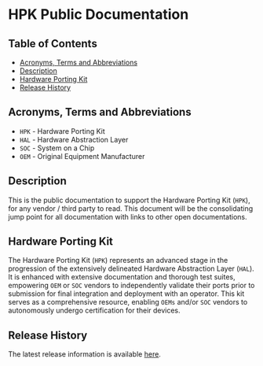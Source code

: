 # HPK Public Documentation

## Table of Contents

- [Acronyms, Terms and Abbreviations](#acronyms-terms-and-abbreviations)
- [Description](#description)
- [Hardware Porting Kit](#hardware-porting-kit)
- [Release History](#release-history)

## Acronyms, Terms and Abbreviations

- `HPK` - Hardware Porting Kit
- `HAL` - Hardware Abstraction Layer
- `SOC` - System on a Chip
- `OEM` - Original Equipment Manufacturer

## Description

This is the public documentation to support the Hardware Porting Kit (`HPK`), for any vendor / third party to read. This document will be the consolidating jump point for all documentation with links to other open documentations.

## Hardware Porting Kit

The Hardware Porting Kit (`HPK`) represents an advanced stage in the progression of the extensively delineated Hardware Abstraction Layer (`HAL`). It is enhanced with extensive documentation and thorough test suites, empowering `OEM` or `SOC` vendors to independently validate their ports prior to submission for final integration and deployment with an operator. This kit serves as a comprehensive resource, enabling `OEMs` and/or `SOC` vendors to autonomously undergo certification for their devices.

## Release History

The latest release information is available [here](./RELEASE.md "Release History").
